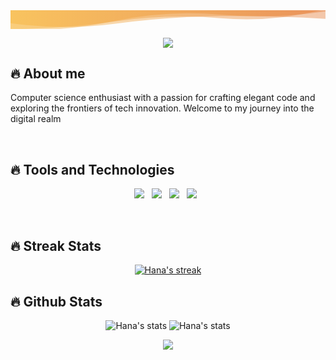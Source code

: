 
<svg xmlns="http://www.w3.org/2000/svg" xmlns:xlink="http://www.w3.org/1999/xlink" style="margin:auto;background:rgba(NaN, NaN, NaN, 0);display:block;z-index:1;position:relative" width="1070" height="63" preserveAspectRatio="xMidYMid" viewBox="0 0 1070 63">
<g transform="translate(535,31.5) scale(1,1) translate(-535,-31.5)"><linearGradient id="lg-0.58416840241295" x1="0" x2="1" y1="0" y2="0">
  <stop stop-color="#f7b333" offset="0"></stop>
  <stop stop-color="#e4762f" offset="1"></stop>
</linearGradient><path d="" fill="url(#lg-0.58416840241295)" opacity="0.4">
  <animate attributeName="d" dur="10s" repeatCount="indefinite" keyTimes="0;0.333;0.667;1" calcMode="spline" keySplines="0.5 0 0.5 1;0.5 0 0.5 1;0.5 0 0.5 1" begin="0s" values="M0 0L 0 43.814719495778434Q 178.33333333333334 69.10262694130012  356.6666666666667 45.479944654603834T 713.3333333333334 19.732830251990336T 1070 29.07156735169295L 1070 0 Z;M0 0L 0 55.62185000848715Q 178.33333333333334 68.60615490352997  356.6666666666667 54.25328486675953T 713.3333333333334 39.659570040023254T 1070 24.092924591086494L 1070 0 Z;M0 0L 0 60.36286372667336Q 178.33333333333334 76.8712101391962  356.6666666666667 45.17942302470294T 713.3333333333334 25.98360749249445T 1070 13.244625112059204L 1070 0 Z;M0 0L 0 43.814719495778434Q 178.33333333333334 69.10262694130012  356.6666666666667 45.479944654603834T 713.3333333333334 19.732830251990336T 1070 29.07156735169295L 1070 0 Z"></animate>
</path><path d="" fill="url(#lg-0.58416840241295)" opacity="0.4">
  <animate attributeName="d" dur="10s" repeatCount="indefinite" keyTimes="0;0.333;0.667;1" calcMode="spline" keySplines="0.5 0 0.5 1;0.5 0 0.5 1;0.5 0 0.5 1" begin="-3.3333333333333335s" values="M0 0L 0 48.881603441699305Q 178.33333333333334 87.19233394583665  356.6666666666667 54.54605081302192T 713.3333333333334 18.703134239354863T 1070 7.780095333116826L 1070 0 Z;M0 0L 0 63.801765726942335Q 178.33333333333334 63.34263641102649  356.6666666666667 37.51623237169068T 713.3333333333334 26.927691145637475T 1070 -3.813587491704631L 1070 0 Z;M0 0L 0 66.45512327666931Q 178.33333333333334 55.93948239904094  356.6666666666667 33.525478990625366T 713.3333333333334 32.21173577300715T 1070 22.111911494944493L 1070 0 Z;M0 0L 0 48.881603441699305Q 178.33333333333334 87.19233394583665  356.6666666666667 54.54605081302192T 713.3333333333334 18.703134239354863T 1070 7.780095333116826L 1070 0 Z"></animate>
</path><path d="" fill="url(#lg-0.58416840241295)" opacity="0.4">
  <animate attributeName="d" dur="10s" repeatCount="indefinite" keyTimes="0;0.333;0.667;1" calcMode="spline" keySplines="0.5 0 0.5 1;0.5 0 0.5 1;0.5 0 0.5 1" begin="-6.666666666666667s" values="M0 0L 0 47.33906716136369Q 178.33333333333334 53.29105387308639  356.6666666666667 29.14342769007264T 713.3333333333334 40.37350310696162T 1070 10.23315784429866L 1070 0 Z;M0 0L 0 54.22808775996835Q 178.33333333333334 88.3279365742249  356.6666666666667 46.23222167394768T 713.3333333333334 21.20574907049199T 1070 17.010163119811757L 1070 0 Z;M0 0L 0 69.23944460335834Q 178.33333333333334 72.78263090004722  356.6666666666667 35.87770357501231T 713.3333333333334 14.654507667247426T 1070 3.4634541340934604L 1070 0 Z;M0 0L 0 47.33906716136369Q 178.33333333333334 53.29105387308639  356.6666666666667 29.14342769007264T 713.3333333333334 40.37350310696162T 1070 10.23315784429866L 1070 0 Z"></animate>
</path></g>
</svg>

<p align="center">
  <img src="https://readme-typing-svg.demolab.com?font=Fira+Code&weight=500&size=28&duration=2500&pause=100&color=F7CA49&center=true&vCenter=true&width=435&lines=Hello;It's+Hana!;Welcome+to+my+Github+Page"/>
</p>

## 🔥 About me

Computer science enthusiast with a passion for crafting elegant code and exploring the frontiers of tech innovation. Welcome to my journey into the digital realm

<br>

## 🔥 Tools and Technologies

<p align='center'>
<img src="https://img.shields.io/badge/c-%23323330.svg?style=for-the-badge&logo=c&logoColor=ffdd54">&nbsp;&nbsp;
<img src="https://img.shields.io/badge/c++-%23323330.svg?style=for-the-badge&logo=c%2B%2B&logoColor=ffdd54">&nbsp;&nbsp;
<img src="https://img.shields.io/badge/python-%23323330?style=for-the-badge&logo=python&logoColor=ffdd54">&nbsp;&nbsp;
<img src="https://img.shields.io/badge/markdown-%23323330.svg?style=for-the-badge&logo=markdown&logoColor=ffdd54">&nbsp;&nbsp;
</p>
<br>

## 🔥 Streak Stats

<!-- GitHub Readme Streak Stats - https://github.com/DenverCoder1/github-readme-streak-stats -->
<p align="center">
  <a href="https://github.com/DenverCoder1/github-readme-streak-stats">
    <img title="🔥 Get streak stats for your profile at git.io/streak-stats" alt="Hana's streak" src="https://streak-stats.demolab.com?user=Hana-esf&theme=gruvbox-duo&hide_border=true"/>
  </a>
</p>

## 🔥 Github Stats

<p align="center">
  <img title="github stats" alt="Hana's stats" src="https://github-readme-stats.vercel.app/api?username=Hana-esf&theme=gruvbox&show_icons=true&hide_border=true"/>

  <img title="github stats" alt="Hana's stats" src="https://github-readme-stats.vercel.app/api/top-langs/?username=Hana-esf&theme=gruvbox&layout=compact&hide_border=true"/>
  
</p>

<p align="center">
  <img src="https://capsule-render.vercel.app/api?type=waving&color=gradient&height=90&section=footer"/>
</p>
